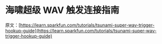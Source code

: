 # 海啸超级 WAV 触发连接指南

原文：[https://learn.sparkfun.com/tutorials/tsunami-super-wav-trigger-hookup-guide](https://learn.sparkfun.com/tutorials/tsunami-super-wav-trigger-hookup-guide)